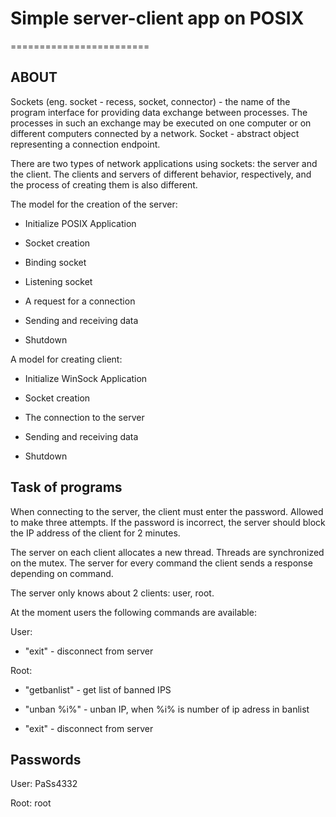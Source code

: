 # Simple server-client app on POSIX
========================

ABOUT
----------- 

Sockets (eng. socket - recess, socket, connector) - the name of the
program interface for providing data exchange between processes. 
The processes in such an exchange may be executed on one computer 
or on different computers connected by a network. Socket - abstract 
object representing a connection endpoint.

There are two types of network applications using sockets: 
the server and the client. The clients and servers of different 
behavior, respectively, and the process of creating them is also 
different.

The model for the creation of the server:

- Initialize POSIX Application

- Socket creation

- Binding socket
	 
- Listening socket

- A request for a connection

- Sending and receiving data

- Shutdown

A model for creating client:

- Initialize WinSock Application

- Socket creation

- The connection to the server

- Sending and receiving data

- Shutdown

Task of programs
-----------------

When connecting to the server, the client must enter the password. 
Allowed to make three attempts. If the password is incorrect, the 
server should block the IP address of the client for 2 minutes.

The server on each client allocates a new thread. 
Threads are synchronized on the mutex. The server for 
every command the client sends a response depending on command.

The server only knows about 2 clients: user, root.

At the moment users the following commands are available:

User: 

 - "exit" - disconnect from server

Root:

- "getbanlist" - get list of banned IPS

- "unban %i%" - unban IP, when %i% is number of ip adress in banlist

- "exit" - disconnect from server


Passwords
-----------

User: PaSs4332

Root: root 
